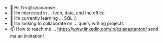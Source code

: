 - 👋 Hi, I’m @czianarose
- 👀 I’m interested in ... tech, data, and the office
- 🌱 I’m currently learning ... SQL :) 
- 💞️ I’m looking to collaborate on ... query writing projects 
- 📫 How to reach me ... https://www.linkedin.com/in/czianastanton/ send me an invitation! 

<!---
czianarose/czianarose is a ✨ special ✨ repository because its `README.md` (this file) appears on your GitHub profile.
You can click the Preview link to take a look at your changes.
--->
